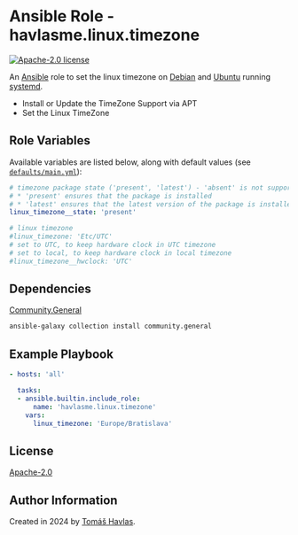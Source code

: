 Ansible Role - havlasme.linux.timezone
======================================

[![Apache-2.0 license][license-image]][license-link]

An [Ansible](https://www.ansible.com/) role to set the linux timezone on [Debian](https://www.debian.org/) and [Ubuntu](https://ubuntu.com/) running [systemd](https://systemd.io/).

- Install or Update the TimeZone Support via APT
- Set the Linux TimeZone

Role Variables
--------------

Available variables are listed below, along with default values (see [`defaults/main.yml`](defaults/main.yml)):

```yaml
# timezone package state ('present', 'latest') - 'absent' is not supported
# * 'present' ensures that the package is installed
# * 'latest' ensures that the latest version of the package is installed
linux_timezone__state: 'present'

# linux timezone
#linux_timezone: 'Etc/UTC'
# set to UTC, to keep hardware clock in UTC timezone
# set to local, to keep hardware clock in local timezone
#linux_timezone__hwclock: 'UTC'
```

Dependencies
------------

[Community.General](https://docs.ansible.com/ansible/latest/collections/community/general/index.html)

```bash
ansible-galaxy collection install community.general
```

Example Playbook
----------------

```yaml
- hosts: 'all'

  tasks:
  - ansible.builtin.include_role:
      name: 'havlasme.linux.timezone'
    vars:
      linux_timezone: 'Europe/Bratislava'
```

License
-------

[Apache-2.0][license-link]

Author Information
------------------

Created in 2024 by [Tomáš Havlas](https://havlas.me/).


[license-image]: https://img.shields.io/badge/license-Apache2.0-blue.svg?style=flat-square
[license-link]: ../../LICENSE
